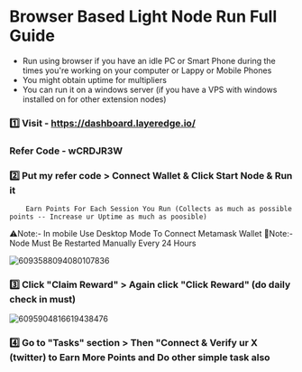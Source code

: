 # Browser Based Light Node Run Full Guide

* Run using browser if you have an idle PC or Smart Phone during the times you're working on your computer or Lappy or Mobile Phones
* You might obtain uptime for multipliers
* You can run it on a windows server (if you have a VPS with windows installed on for other extension nodes)

### 1️⃣ Visit - https://dashboard.layeredge.io/

### Refer Code - wCRDJR3W

### 2️⃣ Put my refer code > Connect Wallet & Click Start Node & Run it
        Earn Points For Each Session You Run (Collects as much as possible points -- Increase ur Uptime as much as poosible)

⚠️Note:- In mobile Use Desktop Mode To Connect Metamask Wallet
📒Note:- Node Must Be Restarted Manually Every 24 Hours

![6093588094080107836](https://github.com/user-attachments/assets/358cb1d0-4829-4164-8f92-03b0d8ee6b4c)

### 3️⃣ Click "Claim Reward" > Again click "Click Reward" (do daily check in must)

![6095904816619438476](https://github.com/user-attachments/assets/f859633f-a9ea-4b31-9358-d4d427c70078)

### 4️⃣ Go to "Tasks" section > Then "Connect & Verify ur X (twitter) to Earn More Points and Do other simple task also
